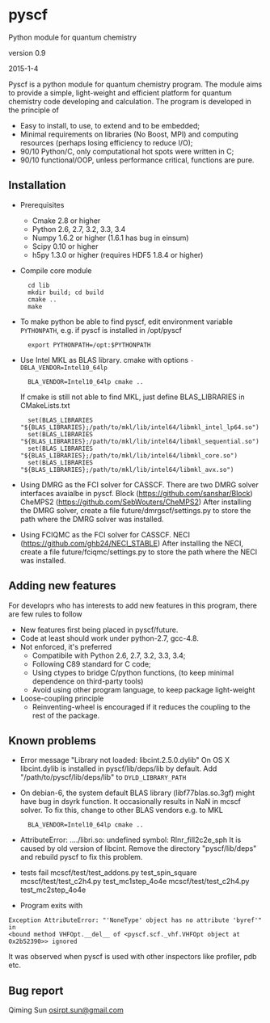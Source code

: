 pyscf
=====

Python module for quantum chemistry

version 0.9

2015-1-4

Pyscf is a python module for quantum chemistry program.  The module
aims to provide a simple, light-weight and efficient platform for
quantum chemistry code developing and calculation.  The program is
developed in the principle of

* Easy to install, to use, to extend and to be embedded;
* Minimal requirements on libraries (No Boost, MPI) and computing
  resources (perhaps losing efficiency to reduce I/O);
* 90/10 Python/C, only computational hot spots were written in C;
* 90/10 functional/OOP, unless performance critical, functions are pure.


Installation
------------

* Prerequisites
    - Cmake 2.8 or higher
    - Python 2.6, 2.7, 3.2, 3.3, 3.4
    - Numpy 1.6.2 or higher (1.6.1 has bug in einsum)
    - Scipy 0.10 or higher
    - h5py 1.3.0 or higher (requires HDF5 1.8.4 or higher)

* Compile core module

        cd lib
        mkdir build; cd build
        cmake ..
        make

* To make python be able to find pyscf, edit environment variable
  `PYTHONPATH`, e.g.  if pyscf is installed in /opt/pyscf

        export PYTHONPATH=/opt:$PYTHONPATH

* Use Intel MKL as BLAS library.  cmake with options `-DBLA_VENDOR=Intel10_64lp`

        BLA_VENDOR=Intel10_64lp cmake ..

  If cmake is still not able to find MKL, just define BLAS_LIBRARIES in CMakeLists.txt

        set(BLAS_LIBRARIES "${BLAS_LIBRARIES};/path/to/mkl/lib/intel64/libmkl_intel_lp64.so")
        set(BLAS_LIBRARIES "${BLAS_LIBRARIES};/path/to/mkl/lib/intel64/libmkl_sequential.so")
        set(BLAS_LIBRARIES "${BLAS_LIBRARIES};/path/to/mkl/lib/intel64/libmkl_core.so")
        set(BLAS_LIBRARIES "${BLAS_LIBRARIES};/path/to/mkl/lib/intel64/libmkl_avx.so")

* Using DMRG as the FCI solver for CASSCF.  There are two DMRG solver
  interfaces avaialbe in pyscf.
      Block (https://github.com/sanshar/Block)
      CheMPS2 (https://github.com/SebWouters/CheMPS2)
  After installing the DMRG solver, create a file future/dmrgscf/settings.py
  to store the path where the DMRG solver was installed.

* Using FCIQMC as the FCI solver for CASSCF.
      NECI (https://github.com/ghb24/NECI_STABLE)
  After installing the NECI, create a file future/fciqmc/settings.py
  to store the path where the NECI was installed.


Adding new features
-------------------
For developrs who has interests to add new features in this program,
there are few rules to follow

* New features first being placed in pyscf/future.
* Code at least should work under python-2.7, gcc-4.8.
* Not enforced, it's preferred
  - Compatibile with Python 2.6, 2.7, 3.2, 3.3, 3.4;
  - Following C89 standard for C code;
  - Using ctypes to bridge C/python functions, (to keep minimal dependence on third-party tools)
  - Avoid using other program language, to keep package light-weight
* Loose-coupling principle
  - Reinventing-wheel is encouraged if it reduces the coupling to the rest of the package.


Known problems
--------------

* Error message "Library not loaded: libcint.2.5.0.dylib" On OS X
  libcint.dylib is installed in  pyscf/lib/deps/lib  by default.  Add
  "/path/to/pyscf/lib/deps/lib"  to  `DYLD_LIBRARY_PATH`

* On debian-6, the system default BLAS library (libf77blas.so.3gf) might
  have bug in dsyrk function.  It occasionally results in NaN in mcscf
  solver.  To fix this, change to other BLAS vendors e.g. to MKL

        BLA_VENDOR=Intel10_64lp cmake ..

* AttributeError: ..../libri.so: undefined symbol: RInr_fill2c2e_sph
  It is caused by old version of libcint.  Remove the directory
  "pyscf/lib/deps" and rebuild pyscf to fix this problem.

* tests fail
  mcscf/test/test_addons.py    test_spin_square
  mcscf/test/test_c2h4.py      test_mc1step_4o4e
  mcscf/test/test_c2h4.py      test_mc2step_4o4e


* Program exits with
```
Exception AttributeError: "'NoneType' object has no attribute 'byref'" in
<bound method VHFOpt.__del__ of <pyscf.scf._vhf.VHFOpt object at 0x2b52390>> ignored
```
  It was observed when pyscf is used with other inspectors like
  profiler, pdb etc.




Bug report
----------
Qiming Sun <osirpt.sun@gmail.com>

